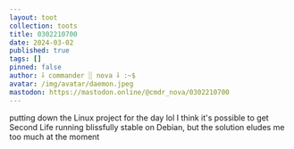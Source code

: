 ```yaml
---
layout: toot
collection: toots
title: 0302210700
date: 2024-03-02
published: true
tags: []
pinned: false
author: ⸸ commander ░ nova ⸸ :~$
avatar: /img/avatar/daemon.jpeg
mastodon: https://mastodon.online/@cmdr_nova/0302210700
---
```


putting down the Linux project for the day lol I think it's possible to get Second Life running blissfully stable on Debian, but the solution eludes me too much at the moment

